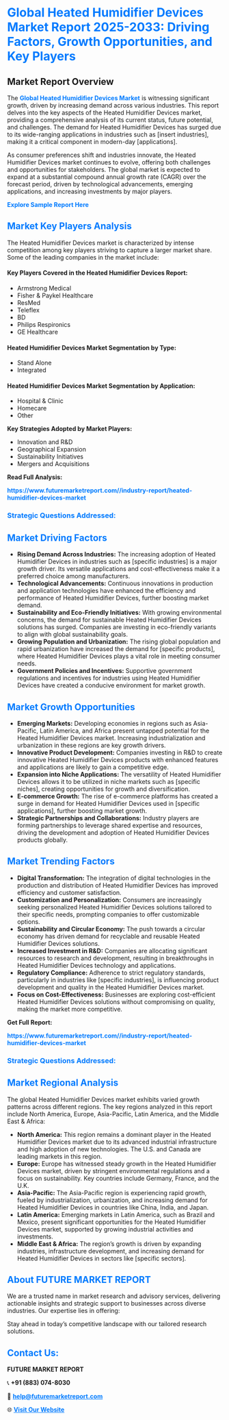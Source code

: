 <h1 style="color: #007BFF;">Global Heated Humidifier Devices Market Report 2025-2033: Driving Factors, Growth Opportunities, and Key Players</h1>

<section id="overview">
<h2>Market Report Overview</h2>
<p>The <a href="https://www.futuremarketreport.com//industry-report/heated-humidifier-devices-market" style="color: #007BFF; text-decoration: none;"><strong>Global Heated Humidifier Devices Market</strong></a> is witnessing significant growth, driven by increasing demand across various industries. This report delves into the key aspects of the Heated Humidifier Devices market, providing a comprehensive analysis of its current status, future potential, and challenges. The demand for Heated Humidifier Devices has surged due to its wide-ranging applications in industries such as [insert industries], making it a critical component in modern-day [applications].</p>
<p>As consumer preferences shift and industries innovate, the Heated Humidifier Devices market continues to evolve, offering both challenges and opportunities for stakeholders. The global market is expected to expand at a substantial compound annual growth rate (CAGR) over the forecast period, driven by technological advancements, emerging applications, and increasing investments by major players.</p>
</section>

<section id="overview">
<p><a href="https://www.futuremarketreport.com//request-sample/reportId=61898" style="color: #007BFF; text-decoration: none;"><strong>Explore Sample Report Here</strong></a></p>
</section>

<section id="key-players">
<h2 style="color: #007BFF;">Market Key Players Analysis</h2>
<p>The Heated Humidifier Devices market is characterized by intense competition among key players striving to capture a larger market share. Some of the leading companies in the market include:</p>
<h4>Key Players Covered in the Heated Humidifier Devices Report:</h4>
<ul><li>Armstrong Medical</li><li>Fisher &amp; Paykel Healthcare</li><li>ResMed</li><li>Teleflex</li><li>BD</li><li>Philips Respironics</li><li>GE Healthcare</li></ul>
<h4>Heated Humidifier Devices Market Segmentation by Type:</h4>
<ul><li>Stand Alone</li><li>Integrated</li></ul>

<h4>Heated Humidifier Devices Market Segmentation by Application:</h4>
<ul><li>Hospital &amp; Clinic</li><li>Homecare</li><li>Other</li></ul>
<p><strong>Key Strategies Adopted by Market Players:</strong></p>
<ul>
<li>Innovation and R&D</li>
<li>Geographical Expansion</li>
<li>Sustainability Initiatives</li>
<li>Mergers and Acquisitions</li>
</ul>
</section>

<section>
<p><strong>Read Full Analysis: </strong></p><a href="https://www.futuremarketreport.com//industry-report/heated-humidifier-devices-market" style="color: #007BFF; text-decoration: none;"><strong>https://www.futuremarketreport.com//industry-report/heated-humidifier-devices-market</strong></a>
<h3 style="color: #007BFF;">Strategic Questions Addressed:</h3>
</section>

<section id="driving-factors">
<h2 style="color: #007BFF;">Market Driving Factors</h2>
<ul>
<li><strong>Rising Demand Across Industries:</strong> The increasing adoption of Heated Humidifier Devices in industries such as [specific industries] is a major growth driver. Its versatile applications and cost-effectiveness make it a preferred choice among manufacturers.</li>
<li><strong>Technological Advancements:</strong> Continuous innovations in production and application technologies have enhanced the efficiency and performance of Heated Humidifier Devices, further boosting market demand.</li>
<li><strong>Sustainability and Eco-Friendly Initiatives:</strong> With growing environmental concerns, the demand for sustainable Heated Humidifier Devices solutions has surged. Companies are investing in eco-friendly variants to align with global sustainability goals.</li>
<li><strong>Growing Population and Urbanization:</strong> The rising global population and rapid urbanization have increased the demand for [specific products], where Heated Humidifier Devices plays a vital role in meeting consumer needs.</li>
<li><strong>Government Policies and Incentives:</strong> Supportive government regulations and incentives for industries using Heated Humidifier Devices have created a conducive environment for market growth.</li>
</ul>
</section>

<section id="growth-opportunities">
<h2 style="color: #007BFF;">Market Growth Opportunities</h2>
<ul>
<li><strong>Emerging Markets:</strong> Developing economies in regions such as Asia-Pacific, Latin America, and Africa present untapped potential for the Heated Humidifier Devices market. Increasing industrialization and urbanization in these regions are key growth drivers.</li>
<li><strong>Innovative Product Development:</strong> Companies investing in R&D to create innovative Heated Humidifier Devices products with enhanced features and applications are likely to gain a competitive edge.</li>
<li><strong>Expansion into Niche Applications:</strong> The versatility of Heated Humidifier Devices allows it to be utilized in niche markets such as [specific niches], creating opportunities for growth and diversification.</li>
<li><strong>E-commerce Growth:</strong> The rise of e-commerce platforms has created a surge in demand for Heated Humidifier Devices used in [specific applications], further boosting market growth.</li>
<li><strong>Strategic Partnerships and Collaborations:</strong> Industry players are forming partnerships to leverage shared expertise and resources, driving the development and adoption of Heated Humidifier Devices products globally.</li>
</ul>
</section>

<section id="trending-factors">
<h2 style="color: #007BFF;">Market Trending Factors</h2>
<ul>
<li><strong>Digital Transformation:</strong> The integration of digital technologies in the production and distribution of Heated Humidifier Devices has improved efficiency and customer satisfaction.</li>
<li><strong>Customization and Personalization:</strong> Consumers are increasingly seeking personalized Heated Humidifier Devices solutions tailored to their specific needs, prompting companies to offer customizable options.</li>
<li><strong>Sustainability and Circular Economy:</strong> The push towards a circular economy has driven demand for recyclable and reusable Heated Humidifier Devices solutions.</li>
<li><strong>Increased Investment in R&D:</strong> Companies are allocating significant resources to research and development, resulting in breakthroughs in Heated Humidifier Devices technology and applications.</li>
<li><strong>Regulatory Compliance:</strong> Adherence to strict regulatory standards, particularly in industries like [specific industries], is influencing product development and quality in the Heated Humidifier Devices market.</li>
<li><strong>Focus on Cost-Effectiveness:</strong> Businesses are exploring cost-efficient Heated Humidifier Devices solutions without compromising on quality, making the market more competitive.</li>
</ul>
</section>

<section>
<p><strong>Get Full Report: </strong></p><a href="https://www.futuremarketreport.com//industry-report/heated-humidifier-devices-market" style="color: #007BFF; text-decoration: none;"><strong>https://www.futuremarketreport.com//industry-report/heated-humidifier-devices-market</strong></a>
<h3 style="color: #007BFF;">Strategic Questions Addressed:</h3>
</section>


<section id="regional-analysis">
<h2 style="color: #007BFF;">Market Regional Analysis</h2>
<p>The global Heated Humidifier Devices market exhibits varied growth patterns across different regions. The key regions analyzed in this report include North America, Europe, Asia-Pacific, Latin America, and the Middle East & Africa:</p>
<ul>
<li><strong>North America:</strong> This region remains a dominant player in the Heated Humidifier Devices market due to its advanced industrial infrastructure and high adoption of new technologies. The U.S. and Canada are leading markets in this region.</li>
<li><strong>Europe:</strong> Europe has witnessed steady growth in the Heated Humidifier Devices market, driven by stringent environmental regulations and a focus on sustainability. Key countries include Germany, France, and the U.K.</li>
<li><strong>Asia-Pacific:</strong> The Asia-Pacific region is experiencing rapid growth, fueled by industrialization, urbanization, and increasing demand for Heated Humidifier Devices in countries like China, India, and Japan.</li>
<li><strong>Latin America:</strong> Emerging markets in Latin America, such as Brazil and Mexico, present significant opportunities for the Heated Humidifier Devices market, supported by growing industrial activities and investments.</li>
<li><strong>Middle East & Africa:</strong> The region’s growth is driven by expanding industries, infrastructure development, and increasing demand for Heated Humidifier Devices in sectors like [specific sectors].</li>
</ul>
</section>

<footer>
<h2 style="color: #007BFF;">About FUTURE MARKET REPORT</h2>
<p>We are a trusted name in market research and advisory services, delivering actionable insights and strategic support to businesses across diverse industries. Our expertise lies in offering:</p>

<p>Stay ahead in today’s competitive landscape with our tailored research solutions.</p>

<h2 style="color: #007BFF;">Contact Us:</h2>
<p><strong>FUTURE MARKET REPORT</strong></p>
<p>📞 <strong>+91 (883) 074-8030</strong></p>
<p>📧 <strong><a href="mailto:help@futuremarketreport.com" style="color: #007BFF;">help@futuremarketreport.com</a></strong></p>
<p>🌐 <strong><a href="https://www.futuremarketreport.com/" style="color: #007BFF;">Visit Our Website</a></strong></p>
</footer>